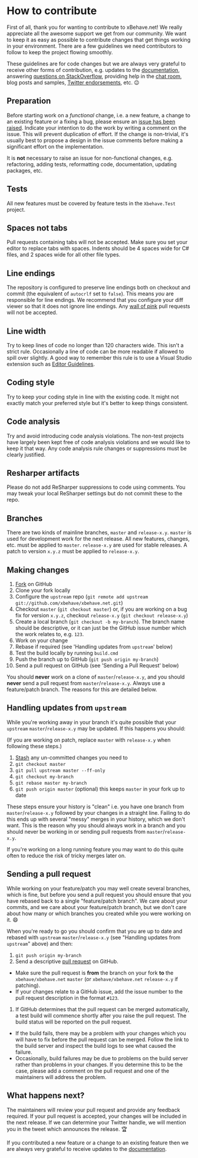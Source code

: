 # How to contribute

First of all, thank you for wanting to contribute to xBehave.net! We really appreciate all the awesome support we get from our community. We want to keep it as easy as possible to contribute changes that get things working in your environment. There are a few guidelines we need contributors to follow to keep the project flowing smoothly.

These guidelines are for code changes but we are always very grateful to receive other forms of contribution, e.g. updates to the [documentation](https://github.com/xbehave/xbehave.net/wiki), answering [questions on StackOverflow](https://stackoverflow.com/search?q=xbehave.net), providing help in the [chat room](https://gitter.im/xbehave/xbehave.net/), blog posts and samples, [Twitter endorsements](https://twitter.com/xbehavenet), etc. :wink:

## Preparation

Before starting work on a *functional* change, i.e. a new feature, a change to an existing feature or a fixing a bug, please ensure an [issue has been raised](https://github.com/xbehave/xbehave.net/issues/). Indicate your intention to do the work by writing a comment on the issue. This will prevent duplication of effort. If the change is non-trivial, it's usually best to propose a design in the issue comments before making a significant effort on the implementation.

It is **not** necessary to raise an issue for non-functional changes, e.g. refactoring, adding tests, reformatting code, documentation, updating packages, etc.

## Tests

All new features must be covered by feature tests in the `Xbehave.Test` project.

## Spaces not tabs

Pull requests containing tabs will not be accepted. Make sure you set your editor to replace tabs with spaces. Indents should be 4 spaces wide for C# files, and 2 spaces wide for all other file types.

## Line endings

The repository is configured to preserve line endings both on checkout and commit (the equivalent of `autocrlf` set to `false`). This means *you* are responsible for line endings. We recommend that you configure your diff viewer so that it does not ignore line endings. Any [wall of pink](http://www.hanselman.com/blog/YoureJustAnotherCarriageReturnLineFeedInTheWall.aspx) pull requests will not be accepted.

## Line width

Try to keep lines of code no longer than 120 characters wide. This isn't a strict rule. Occasionally a line of code can be more readable if allowed to spill over slightly. A good way to remember this rule is to use a Visual Studio extension such as [Editor Guidelines](https://marketplace.visualstudio.com/items?itemName=PaulHarrington.EditorGuidelines).

## Coding style

Try to keep your coding style in line with the existing code. It might not exactly match your preferred style but it's better to keep things consistent.

## Code analysis

Try and avoid introducing code analysis violations. The non-test projects have largely been kept free of code analysis violations and we would like to keep it that way. Any code analysis rule changes or suppressions must be clearly justified.

## Resharper artifacts

Please do not add ReSharper suppressions to code using comments. You may tweak your local ReSharper settings but do not commit these to the repo.

## Branches

There are two kinds of mainline branches, `master` and `release-x.y`. `master` is used for development work for the next release. All new features, changes, etc. must be applied to `master`. `release-x.y` are used for stable releases. A patch to version `x.y.z` must be applied to `release-x.y`.

## Making changes

1. [Fork](http://help.github.com/forking/) on GitHub
1. Clone your fork locally
1. Configure the `upstream` repo (`git remote add upstream git://github.com/xbehave/xbehave.net.git`)
1. Checkout `master` (`git checkout master`) or, if you are working on a bug fix for version `x.y.z`, checkout `release-x.y` (`git checkout release-x.y`)
1. Create a local branch (`git checkout -b my-branch`). The branch name should be descriptive, or it can just be the GitHub issue number which the work relates to, e.g. `123`.
1. Work on your change
1. Rebase if required (see 'Handling updates from `upstream`' below)
1. Test the build locally by running `build.cmd`
1. Push the branch up to GitHub (`git push origin my-branch`)
1. Send a pull request on GitHub (see 'Sending a Pull Request' below)

You should **never** work on a clone of `master`/`release-x.y`, and you should **never** send a pull request from `master`/`release-x.y`. Always use a feature/patch branch. The reasons for this are detailed below.

## Handling updates from `upstream`

While you're working away in your branch it's quite possible that your `upstream` `master`/`release-x.y` may be updated. If this happens you should:

(If you are working on patch, replace `master` with `release-x.y` when following these steps.)

1. [Stash](http://progit.org/book/ch6-3.html) any un-committed changes you need to
1. `git checkout master`
1. `git pull upstream master --ff-only`
1. `git checkout my-branch`
1. `git rebase master my-branch`
1. `git push origin master` (optional) this keeps `master` in your fork up to date

These steps ensure your history is "clean" i.e. you have one branch from `master`/`release-x.y` followed by your changes in a straight line. Failing to do this ends up with several "messy" merges in your history, which we don't want. This is the reason why you should always work in a branch and you should never be working in or sending pull requests from `master`/`release-x.y`.

If you're working on a long running feature you may want to do this quite often to reduce the risk of tricky merges later on.

## Sending a pull request

While working on your feature/patch you may well create several branches, which is fine, but before you send a pull request you should ensure that you have rebased back to a single "feature/patch branch". We care about your commits, and we care about your feature/patch branch, but we don't care about how many or which branches you created while you were working on it. :smile:

When you're ready to go you should confirm that you are up to date and rebased with `upstream` `master`/`release-x.y` (see "Handling updates from `upstream`" above) and then:

1. `git push origin my-branch`
1. Send a descriptive [pull request](http://help.github.com/pull-requests/) on GitHub.
  - Make sure the pull request is **from** the branch on your fork **to** the `xbehave/xbehave.net` `master` (or `xbehave/xbehave.net` `release-x.y` if patching).
  - If your changes relate to a GitHub issue, add the issue number to the pull request description in the format `#123`.
1. If GitHub determines that the pull request can be merged automatically, a test build will commence shortly after you raise the pull request. The build status will be reported on the pull request.
  - If the build fails, there may be a problem with your changes which you will have to fix before the pull request can be merged. Follow the link to the build server and inspect the build logs to see what caused the failure.
  - Occasionally, build failures may be due to problems on the build server rather than problems in your changes. If you determine this to be the case, please add a comment on the pull request and one of the maintainers will address the problem.

## What happens next?

The maintainers will review your pull request and provide any feedback required. If your pull request is accepted, your changes will be included in the next release. If we can determine your Twitter handle, we will mention you in the tweet which announces the release. :trophy:

If you contributed a new feature or a change to an existing feature then we are always very grateful to receive updates to the [documentation](https://github.com/xbehave/xbehave.net/wiki).
